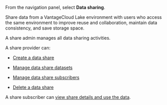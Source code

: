 From the navigation panel, select **Data sharing**.

Share data from a VantageCloud Lake environment with users who access the same environment to improve reuse and collaboration, maintain data consistency, and save storage space.

A share admin manages all data sharing activities.

A share provider can:

-   [Create a data share](vlk1663617148666.md)


-   [Manage data share datasets](rfg1681040443995.md)


-   [Manage data share subscribers](vph1681040670091.md)


-   [Delete a data share](vuh1681040768372.md)


A share subscriber can [view share details and use the data](hfx1686247226223.md).

